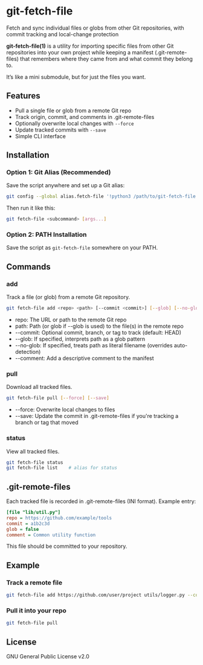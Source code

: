 # git-fetch-file
Fetch and sync individual files or globs from other Git repositories, with commit tracking and local-change protection

**git-fetch-file(1)** is a utility for importing specific files from other Git repositories into your own project while keeping a manifest (.git-remote-files) that remembers where they came from and what commit they belong to.

It’s like a mini submodule, but for just the files you want.

## Features

- Pull a single file or glob from a remote Git repo
- Track origin, commit, and comments in .git-remote-files
- Optionally overwrite local changes with `--force`
- Update tracked commits with `--save`
- Simple CLI interface

## Installation

### Option 1: Git Alias (Recommended)

Save the script anywhere and set up a Git alias:

```sh
git config --global alias.fetch-file '!python3 /path/to/git-fetch-file.py'
```

Then run it like this:

```sh
git fetch-file <subcommand> [args...]
```

### Option 2: PATH Installation

Save the script as `git-fetch-file` somewhere on your PATH.

## Commands

### add

Track a file (or glob) from a remote Git repository.

```sh
git fetch-file add <repo> <path> [--commit <commit>] [--glob] [--no-glob] [--comment <text>]
```

- repo: The URL or path to the remote Git repo
- path: Path (or glob if --glob is used) to the file(s) in the remote repo
- --commit: Optional commit, branch, or tag to track (default: HEAD)
- --glob: If specified, interprets path as a glob pattern
- --no-glob: If specified, treats path as literal filename (overrides auto-detection)
- --comment: Add a descriptive comment to the manifest

### pull

Download all tracked files.

```sh
git fetch-file pull [--force] [--save]
```

- --force: Overwrite local changes to files
- --save: Update the commit in .git-remote-files if you're tracking a branch or tag that moved

### status

View all tracked files.

```sh
git fetch-file status
git fetch-file list    # alias for status
```

## .git-remote-files

Each tracked file is recorded in .git-remote-files (INI format). Example entry:

```ini
[file "lib/util.py"]
repo = https://github.com/example/tools
commit = a1b2c3d
glob = false
comment = Common utility function
```

This file should be committed to your repository.

## Example

### Track a remote file
```sh
git fetch-file add https://github.com/user/project utils/logger.py --commit main --comment "Logging helper"
```

### Pull it into your repo
```sh
git fetch-file pull
```

## License
GNU General Public License v2.0
